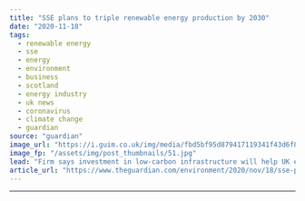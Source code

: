 ```yaml
---
title: "SSE plans to triple renewable energy production by 2030"
date: "2020-11-18"
tags: 
  - renewable energy
  - sse
  - energy
  - environment
  - business
  - scotland
  - energy industry
  - uk news
  - coronavirus
  - climate change
  - guardian
source: "guardian"
image_url: "https://i.guim.co.uk/img/media/fbd5bf95d879417119341f43d6f826570b0ab7c7/120_0_1800_1080/master/1800.jpg?width=460&quality=85&auto=format&fit=max&s=e08cb247052b823d3be4ced835b5f0e8"
image_fp: "/assets/img/post_thumbnails/51.jpg"
lead: "Firm says investment in low-carbon infrastructure will help UK emerge from Covid impactSSE has set out plans to triple its renewable energy generation by 2030 as it prepares to build the world’s largest offshore windfarm off the north-east coast of E..."
article_url: "https://www.theguardian.com/environment/2020/nov/18/sse-plans-to-triple-renewable-energy-production-by-2030"
---
```


---

